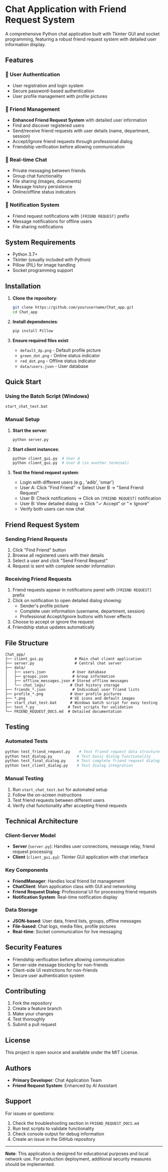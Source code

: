 # Chat Application with Friend Request System

A comprehensive Python chat application built with Tkinter GUI and socket programming, featuring a robust friend request system with detailed user information display.

## Features

### 🔐 User Authentication
- User registration and login system
- Secure password-based authentication
- User profile management with profile pictures

### 👥 Friend Management
- **Enhanced Friend Request System** with detailed user information
- Find and discover registered users
- Send/receive friend requests with user details (name, department, session)
- Accept/Ignore friend requests through professional dialog
- Friendship verification before allowing communication

### 💬 Real-time Chat
- Private messaging between friends
- Group chat functionality
- File sharing (images, documents)
- Message history persistence
- Online/offline status indicators

### 🔔 Notification System
- Friend request notifications with `[FRIEND REQUEST]` prefix
- Message notifications for offline users
- File sharing notifications

## System Requirements

- Python 3.7+
- Tkinter (usually included with Python)
- Pillow (PIL) for image handling
- Socket programming support

## Installation

1. **Clone the repository**:
   ```bash
   git clone https://github.com/yourusername/Chat_app.git
   cd Chat_app
   ```

2. **Install dependencies**:
   ```bash
   pip install Pillow
   ```

3. **Ensure required files exist**:
   - `default_dp.png` - Default profile picture
   - `green_dot.png` - Online status indicator
   - `red_dot.png` - Offline status indicator
   - `data/users.json` - User database

## Quick Start

### Using the Batch Script (Windows)
```bash
start_chat_test.bat
```

### Manual Setup
1. **Start the server**:
   ```bash
   python server.py
   ```

2. **Start client instances**:
   ```bash
   python client_gui.py  # User A
   python client_gui.py  # User B (in another terminal)
   ```

3. **Test the friend request system**:
   - Login with different users (e.g., 'adib', 'omar')
   - User A: Click "Find Friend" → Select User B → "Send Friend Request"
   - User B: Check notifications → Click on `[FRIEND REQUEST]` notification
   - User B: View detailed dialog → Click "✓ Accept" or "✗ Ignore"
   - Verify both users can now chat

## Friend Request System

### Sending Friend Requests
1. Click "Find Friend" button
2. Browse all registered users with their details
3. Select a user and click "Send Friend Request"
4. Request is sent with complete sender information

### Receiving Friend Requests
1. Friend requests appear in notifications panel with `[FRIEND REQUEST]` prefix
2. Click on notification to open detailed dialog showing:
   - Sender's profile picture
   - Complete user information (username, department, session)
   - Professional Accept/Ignore buttons with hover effects
3. Choose to accept or ignore the request
4. Friendship status updates automatically

## File Structure

```
Chat_app/
├── client_gui.py              # Main chat client application
├── server.py                  # Central chat server
├── data/
│   ├── users.json            # User database
│   ├── groups.json           # Group information
│   ├── offline_messages.json # Stored offline messages
│   └── chat_logs/           # Chat history storage
├── friends_*.json            # Individual user friend lists
├── profile_*.png            # User profile pictures
├── *.png                    # UI icons and default images
├── start_chat_test.bat      # Windows batch script for easy testing
├── test_*.py               # Test scripts for validation
└── FRIEND_REQUEST_DOCS.md  # Detailed documentation

```

## Testing

### Automated Tests
```bash
python test_friend_request.py    # Test friend request data structure
python test_dialog.py           # Test basic dialog functionality  
python test_final_dialog.py     # Test complete friend request dialog
python test_client_dialog.py    # Test dialog integration
```

### Manual Testing
1. Run `start_chat_test.bat` for automated setup
2. Follow the on-screen instructions
3. Test friend requests between different users
4. Verify chat functionality after accepting friend requests

## Technical Architecture

### Client-Server Model
- **Server** (`server.py`): Handles user connections, message relay, friend request processing
- **Client** (`client_gui.py`): Tkinter GUI application with chat interface

### Key Components
- **FriendManager**: Handles local friend list management
- **ChatClient**: Main application class with GUI and networking
- **Friend Request Dialog**: Professional UI for processing friend requests
- **Notification System**: Real-time notification display

### Data Storage
- **JSON-based**: User data, friend lists, groups, offline messages
- **File-based**: Chat logs, media files, profile pictures
- **Real-time**: Socket communication for live messaging

## Security Features

- Friendship verification before allowing communication
- Server-side message blocking for non-friends
- Client-side UI restrictions for non-friends
- Secure user authentication system

## Contributing

1. Fork the repository
2. Create a feature branch
3. Make your changes
4. Test thoroughly
5. Submit a pull request

## License

This project is open source and available under the MIT License.

## Authors

- **Primary Developer**: Chat Application Team
- **Friend Request System**: Enhanced by AI Assistant

## Support

For issues or questions:
1. Check the troubleshooting section in `FRIEND_REQUEST_DOCS.md`
2. Run test scripts to validate functionality
3. Check console output for debug information
4. Create an issue in the GitHub repository

---

**Note**: This application is designed for educational purposes and local network use. For production deployment, additional security measures should be implemented.
